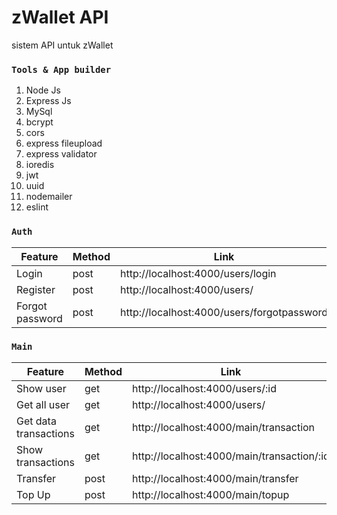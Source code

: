 # zWallet API 

sistem API untuk zWallet

### `Tools & App builder`

1. Node Js
2. Express Js
3. MySql
4. bcrypt
5. cors
6. express fileupload
7. express validator
8. ioredis
9. jwt
10. uuid
11. nodemailer
12. eslint

### `Auth`

| Feature | Method | Link |
| ----------- | ----------- | ----------- |
| Login | post | http://localhost:4000/users/login
| Register | post | http://localhost:4000/users/
| Forgot password | post | http://localhost:4000/users/forgotpassword

### `Main`
| Feature | Method | Link |
| ----------- | ----------- | ----------- |
| Show user | get | http://localhost:4000/users/:id
| Get all user | get | http://localhost:4000/users/
| Get data transactions | get | http://localhost:4000/main/transaction
| Show transactions | get | http://localhost:4000/main/transaction/:id
| Transfer | post | http://localhost:4000/main/transfer
| Top Up | post | http://localhost:4000/main/topup